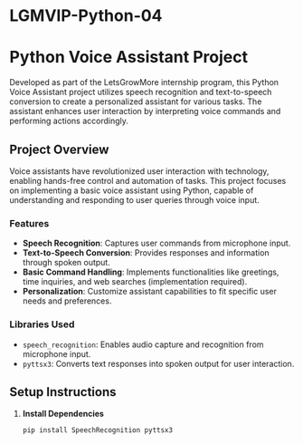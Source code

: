 # LGMVIP-Python-04
# Python Voice Assistant Project

Developed as part of the LetsGrowMore internship program, this Python Voice Assistant project utilizes speech recognition and text-to-speech conversion to create a personalized assistant for various tasks. The assistant enhances user interaction by interpreting voice commands and performing actions accordingly.

## Project Overview

Voice assistants have revolutionized user interaction with technology, enabling hands-free control and automation of tasks. This project focuses on implementing a basic voice assistant using Python, capable of understanding and responding to user queries through voice input.

### Features

- **Speech Recognition**: Captures user commands from microphone input.
- **Text-to-Speech Conversion**: Provides responses and information through spoken output.
- **Basic Command Handling**: Implements functionalities like greetings, time inquiries, and web searches (implementation required).
- **Personalization**: Customize assistant capabilities to fit specific user needs and preferences.

### Libraries Used

- `speech_recognition`: Enables audio capture and recognition from microphone input.
- `pyttsx3`: Converts text responses into spoken output for user interaction.

## Setup Instructions

1. **Install Dependencies**
   ```bash
   pip install SpeechRecognition pyttsx3
